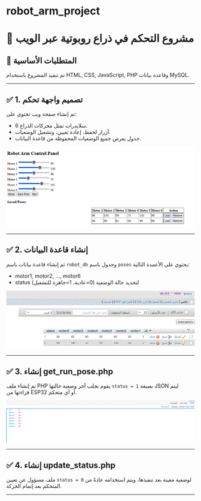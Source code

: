 # robot_arm_project


# 🤖 مشروع التحكم في ذراع روبوتية عبر الويب

## 📌 المتطلبات الأساسية
تم تنفيذ المشروع باستخدام HTML, CSS, JavaScript, PHP وقاعدة بيانات MySQL.

---

## ✅ 1. تصميم واجهة تحكم
تم إنشاء صفحة ويب تحتوي على:
- 6 سلايدرات تمثل محركات الذراع.
- أزرار لحفظ، إعادة تعيين، وتشغيل الوضعيات.
- جدول يعرض جميع الوضعيات المحفوظة من قاعدة البيانات.

![تصميم الصفحة](task1.png)

---

## ✅ 2. إنشاء قاعدة البيانات
تم إنشاء قاعدة بيانات باسم `robot_db` وجدول باسم `poses` يحتوي على الأعمدة التالية:
- motor1, motor2, ..., motor6
- status لتحديد حالة الوضعية (0=عادية، 1=جاهزة للتشغيل)

![قاعدة البيانات](task2.png)

---

## ✅ 3. إنشاء get_run_pose.php
تم إنشاء ملف PHP يقوم بجلب آخر وضعية حالتها `status = 1` بصيغة JSON ليتم قراءتها من ESP32 أو أي متحكم.

![get_run_pose.php](task3.png)

---

## ✅ 4. إنشاء update_status.php
ملف مسؤول عن تعيين `status = 0` لوضعية معينة بعد تنفيذها، ويتم استخدامه عادةً من المتحكم بعد إتمام الحركة.


---

